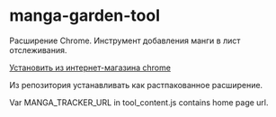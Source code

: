 # manga-garden-tool
Расширение Chrome. Инструмент добавления манги в лист отслеживания.

[Установить из интернет-магазина chrome](https://chrome.google.com/webstore/detail/mangagarden-tool/nnfklgpgpedojmanekcpgmpgjkdfhkbd)

Из репозитория устанавливать как растпакованное расширение.

Var MANGA_TRACKER_URL in tool_content.js  contains home page url.
